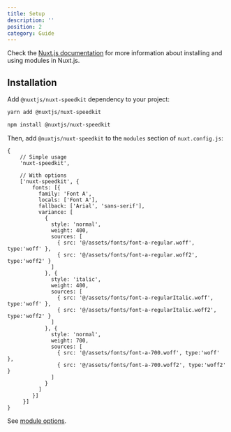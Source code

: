 ```yaml
---
title: Setup
description: ''
position: 2
category: Guide
---
```


Check the [Nuxt.js documentation](https://nuxtjs.org/guides/configuration-glossary/configuration-modules) for more information about installing and using modules in Nuxt.js.

## Installation

Add `@nuxtjs/nuxt-speedkit` dependency to your project:

<code-group>
  <code-block label="Yarn" active>

  ```bash
  yarn add @nuxtjs/nuxt-speedkit
  ```

  </code-block>
  <code-block label="NPM">

  ```bash
  npm install @nuxtjs/nuxt-speedkit
  ```

  </code-block>
</code-group>

Then, add `@nuxtjs/nuxt-speedkit` to the `modules` section of `nuxt.config.js`:

```js[nuxt.config.js]
{
    // Simple usage
    'nuxt-speedkit',

    // With options
    ['nuxt-speedkit', { 
        fonts: [{
          family: 'Font A',
          locals: ['Font A'],
          fallback: ['Arial', 'sans-serif'],
          variance: [
            {
              style: 'normal',
              weight: 400,
              sources: [
                { src: '@/assets/fonts/font-a-regular.woff', type:'woff' },
                { src: '@/assets/fonts/font-a-regular.woff2', type:'woff2' }
              ]
            }, {
              style: 'italic',
              weight: 400,
              sources: [
                { src: '@/assets/fonts/font-a-regularItalic.woff', type:'woff' },
                { src: '@/assets/fonts/font-a-regularItalic.woff2', type:'woff2' }
              ]
            }, {
              style: 'normal',
              weight: 700,
              sources: [
                { src: '@/assets/fonts/font-a-700.woff', type:'woff' },
                { src: '@/assets/fonts/font-a-700.woff2', type:'woff2' }
              ]
            }
          ]
        }]
     }]
}
```
See [module options](/options/).
